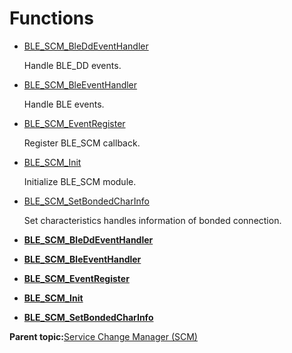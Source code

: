 # Functions

-   [BLE\_SCM\_BleDdEventHandler](GUID-E2A56E34-1870-4AF3-9F6A-ADB088800E67.md)

    Handle BLE\_DD events.

-   [BLE\_SCM\_BleEventHandler](GUID-8E2C4E3E-2ED3-43D6-84FC-8B70081A6594.md)

    Handle BLE events.

-   [BLE\_SCM\_EventRegister](GUID-5BE1EA9C-FD74-44BD-8D9D-655EC44AA5EC.md)

    Register BLE\_SCM callback.

-   [BLE\_SCM\_Init](GUID-C8C022C8-E66A-44FC-A0DF-E76BDBFA0ECD.md)

    Initialize BLE\_SCM module.

-   [BLE\_SCM\_SetBondedCharInfo](GUID-C9CA36CE-1EB7-4164-9055-175F5DC4E3A0.md)

    Set characteristics handles information of bonded connection.


-   **[BLE\_SCM\_BleDdEventHandler](GUID-E2A56E34-1870-4AF3-9F6A-ADB088800E67.md)**  

-   **[BLE\_SCM\_BleEventHandler](GUID-8E2C4E3E-2ED3-43D6-84FC-8B70081A6594.md)**  

-   **[BLE\_SCM\_EventRegister](GUID-5BE1EA9C-FD74-44BD-8D9D-655EC44AA5EC.md)**  

-   **[BLE\_SCM\_Init](GUID-C8C022C8-E66A-44FC-A0DF-E76BDBFA0ECD.md)**  

-   **[BLE\_SCM\_SetBondedCharInfo](GUID-C9CA36CE-1EB7-4164-9055-175F5DC4E3A0.md)**  


**Parent topic:**[Service Change Manager \(SCM\)](GUID-97B49E98-556B-4AC7-B2D9-88CBC8558B92.md)


